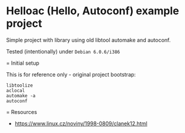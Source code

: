 # Helloac (Hello, Autoconf) example project

Simple project with library using old libtool automake and autoconf.


Tested (intentionally) under `Debian 6.0.6/i386`

= Initial setup

This is for reference only - original project bootstrap:

```
libtoolize
aclocal
automake -a
autoconf
```

= Resources

* https://www.linux.cz/noviny/1998-0809/clanek12.html


